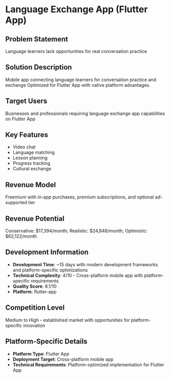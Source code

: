 # Language Exchange App (Flutter App)

## Problem Statement
Language learners lack opportunities for real conversation practice

## Solution Description
Mobile app connecting language learners for conversation practice and exchange Optimized for Flutter App with native platform advantages.

## Target Users
Businesses and professionals requiring language exchange app capabilities on Flutter App

## Key Features
- Video chat
- Language matching
- Lesson planning
- Progress tracking
- Cultural exchange

## Revenue Model
Freemium with in-app purchases, premium subscriptions, and optional ad-supported tier

## Revenue Potential
Conservative: $17,394/month; Realistic: $24,848/month; Optimistic: $62,122/month

## Development Information
- **Development Time**: ~15 days with modern development frameworks and platform-specific optimizations
- **Technical Complexity**: 4/10 - Cross-platform mobile app with platform-specific requirements
- **Quality Score**: 8.1/10
- **Platform**: flutter-app

## Competition Level
Medium to High - established market with opportunities for platform-specific innovation

## Platform-Specific Details
- **Platform Type**: Flutter App
- **Deployment Target**: Cross-platform mobile app
- **Technical Requirements**: Platform-optimized implementation for Flutter App

